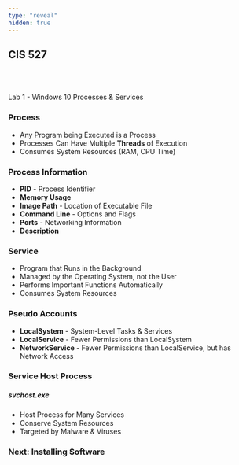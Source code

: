 ```yaml
---
type: "reveal"
hidden: true
---
```

<section>
	<h2>CIS 527</h2><br><br><p>Lab 1 - Windows 10 Processes & Services</p>
</section>
<section>
  <h3>Process</h3>
  <ul>
    <li>Any Program being Executed is a Process</li>
    <li>Processes Can Have Multiple <b>Threads</b> of Execution</li>
    <li>Consumes System Resources (RAM, CPU Time)</li>
  </ul>
</section>
<section>
  <h3>Process Information</h3>
  <ul>
    <li><b>PID</b> - Process Identifier</li>
    <li><b>Memory Usage</b></li>
    <li><b>Image Path</b> - Location of Executable File</li>
    <li><b>Command Line</b> - Options and Flags</li>
    <li><b>Ports</b> - Networking Information</li>
    <li><b>Description</b></li>
  </ul>
</section>
<section>
  <h3>Service</h3>
  <ul>
    <li>Program that Runs in the Background</li>
    <li>Managed by the Operating System, not the User</li>
    <li>Performs Important Functions Automatically</li>
    <li>Consumes System Resources</li>
  </ul>
</section>
<section>
  <h3>Pseudo Accounts</h3>
  <ul>
    <li><b>LocalSystem</b> - System-Level Tasks & Services</li>
    <li><b>LocalService</b> - Fewer Permissions than LocalSystem</li>
    <li><b>NetworkService</b> - Fewer Permissions than LocalService, but has Network Access</li>
  </ul>
</section>
<section>
  <h3>Service Host Process</h3>
  <h5>svchost.exe</h5>
  <ul>
    <li>Host Process for Many Services</li>
    <li>Conserve System Resources</li>
    <li>Targeted by Malware & Viruses</li>
  </ul>
</section>
<section>
  <h3>Next: Installing Software</h3>
</section>
